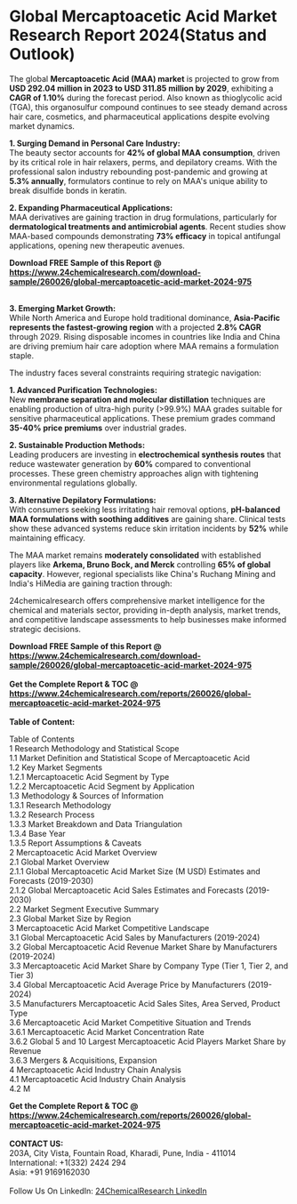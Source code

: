 <h1>Global Mercaptoacetic Acid Market Research Report 2024(Status and Outlook)</h1><p>The global <strong>Mercaptoacetic Acid (MAA) market</strong> is projected to grow from <strong>USD 292.04 million in 2023 to USD 311.85 million by 2029</strong>, exhibiting a <strong>CAGR of 1.10%</strong> during the forecast period. Also known as thioglycolic acid (TGA), this organosulfur compound continues to see steady demand across hair care, cosmetics, and pharmaceutical applications despite evolving market dynamics.</p><p><strong>1. Surging Demand in Personal Care Industry:</strong><br>
The beauty sector accounts for <strong>42% of global MAA consumption</strong>, driven by its critical role in hair relaxers, perms, and depilatory creams. With the professional salon industry rebounding post-pandemic and growing at <strong>5.3% annually</strong>, formulators continue to rely on MAA's unique ability to break disulfide bonds in keratin.</p><p><strong>2. Expanding Pharmaceutical Applications:</strong><br>
MAA derivatives are gaining traction in drug formulations, particularly for <strong>dermatological treatments and antimicrobial agents</strong>. Recent studies show MAA-based compounds demonstrating <strong>73% efficacy</strong> in topical antifungal applications, opening new therapeutic avenues.</p><div><b>Download FREE Sample of this Report @ 
            <a href="https://www.24chemicalresearch.com/download-sample/260026/global-mercaptoacetic-acid-market-2024-975">
            https://www.24chemicalresearch.com/download-sample/260026/global-mercaptoacetic-acid-market-2024-975</a></b></div><br><p><strong>3. Emerging Market Growth:</strong><br>
While North America and Europe hold traditional dominance, <strong>Asia-Pacific represents the fastest-growing region</strong> with a projected <strong>2.8% CAGR</strong> through 2029. Rising disposable incomes in countries like India and China are driving premium hair care adoption where MAA remains a formulation staple.</p><p>The industry faces several constraints requiring strategic navigation:</p><p><strong>1. Advanced Purification Technologies:</strong><br>
New <strong>membrane separation and molecular distillation</strong> techniques are enabling production of ultra-high purity (&gt;99.9%) MAA grades suitable for sensitive pharmaceutical applications. These premium grades command <strong>35-40% price premiums</strong> over industrial grades.</p><p><strong>2. Sustainable Production Methods:</strong><br>
Leading producers are investing in <strong>electrochemical synthesis routes</strong> that reduce wastewater generation by <strong>60%</strong> compared to conventional processes. These green chemistry approaches align with tightening environmental regulations globally.</p><p><strong>3. Alternative Depilatory Formulations:</strong><br>
With consumers seeking less irritating hair removal options, <strong>pH-balanced MAA formulations with soothing additives</strong> are gaining share. Clinical tests show these advanced systems reduce skin irritation incidents by <strong>52%</strong> while maintaining efficacy.</p><p>The MAA market remains <strong>moderately consolidated</strong> with established players like <strong>Arkema, Bruno Bock, and Merck</strong> controlling <strong>65% of global capacity</strong>. However, regional specialists like China's Ruchang Mining and India's HiMedia are gaining traction through:</p><p>24chemicalresearch offers comprehensive market intelligence for the chemical and materials sector, providing in-depth analysis, market trends, and competitive landscape assessments to help businesses make informed strategic decisions.</p><div><b>Download FREE Sample of this Report @ 
            <a href="https://www.24chemicalresearch.com/download-sample/260026/global-mercaptoacetic-acid-market-2024-975">
            https://www.24chemicalresearch.com/download-sample/260026/global-mercaptoacetic-acid-market-2024-975</a></b></div><br><div><b>Get the Complete Report & TOC @ 
            <a href="https://www.24chemicalresearch.com/reports/260026/global-mercaptoacetic-acid-market-2024-975">
            https://www.24chemicalresearch.com/reports/260026/global-mercaptoacetic-acid-market-2024-975</a></b></div><br>
            <b>Table of Content:</b><p>Table of Contents<br />
1 Research Methodology and Statistical Scope<br />
1.1 Market Definition and Statistical Scope of Mercaptoacetic Acid<br />
1.2 Key Market Segments<br />
1.2.1 Mercaptoacetic Acid Segment by Type<br />
1.2.2 Mercaptoacetic Acid Segment by Application<br />
1.3 Methodology & Sources of Information<br />
1.3.1 Research Methodology<br />
1.3.2 Research Process<br />
1.3.3 Market Breakdown and Data Triangulation<br />
1.3.4 Base Year<br />
1.3.5 Report Assumptions & Caveats<br />
2 Mercaptoacetic Acid Market Overview<br />
2.1 Global Market Overview<br />
2.1.1 Global Mercaptoacetic Acid Market Size (M USD) Estimates and Forecasts (2019-2030)<br />
2.1.2 Global Mercaptoacetic Acid Sales Estimates and Forecasts (2019-2030)<br />
2.2 Market Segment Executive Summary<br />
2.3 Global Market Size by Region<br />
3 Mercaptoacetic Acid Market Competitive Landscape<br />
3.1 Global Mercaptoacetic Acid Sales by Manufacturers (2019-2024)<br />
3.2 Global Mercaptoacetic Acid Revenue Market Share by Manufacturers (2019-2024)<br />
3.3 Mercaptoacetic Acid Market Share by Company Type (Tier 1, Tier 2, and Tier 3)<br />
3.4 Global Mercaptoacetic Acid Average Price by Manufacturers (2019-2024)<br />
3.5 Manufacturers Mercaptoacetic Acid Sales Sites, Area Served, Product Type<br />
3.6 Mercaptoacetic Acid Market Competitive Situation and Trends<br />
3.6.1 Mercaptoacetic Acid Market Concentration Rate<br />
3.6.2 Global 5 and 10 Largest Mercaptoacetic Acid Players Market Share by Revenue<br />
3.6.3 Mergers & Acquisitions, Expansion<br />
4 Mercaptoacetic Acid Industry Chain Analysis<br />
4.1 Mercaptoacetic Acid Industry Chain Analysis<br />
4.2 M</p><div><b>Get the Complete Report & TOC @ 
            <a href="https://www.24chemicalresearch.com/reports/260026/global-mercaptoacetic-acid-market-2024-975">
            https://www.24chemicalresearch.com/reports/260026/global-mercaptoacetic-acid-market-2024-975</a></b></div><br><b>CONTACT US:</b><br>
            203A, City Vista, Fountain Road, Kharadi, Pune, India - 411014<br>
            International: +1(332) 2424 294<br>
            Asia: +91 9169162030 <br><br>
            Follow Us On LinkedIn: <a href="https://www.linkedin.com/company/24chemicalresearch/">24ChemicalResearch LinkedIn</a>
